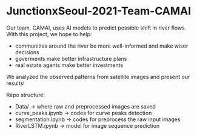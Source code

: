# JunctionxSeoul-2021-Team-CAMAI

Our team, CAMAI, uses AI models to predict possible shift in river flows. With this project, we hope to help:
* communities around the river be more well-informed and make wiser decisions
* goverments make better infrastructure plans
* real estate agents make better investments

We analyzed the observed patterns from satellite images and present our results!

Repo structure:

* Data/ -> where raw and preprocessed images are saved
* curve_peaks.ipynb -> codes for curve peaks detection
* segmentation.ipynb -> codes for preprocess the raw input images
* RiverLSTM.ipynb -> model for image sequence prediction 
